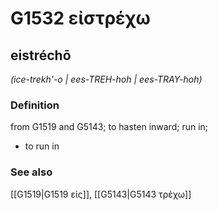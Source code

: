 # G1532 εἰστρέχω

## eistréchō

_(ice-trekh'-o | ees-TREH-hoh | ees-TRAY-hoh)_

### Definition

from G1519 and G5143; to hasten inward; run in; 

- to run in

### See also

[[G1519|G1519 εἰς]], [[G5143|G5143 τρέχω]]

